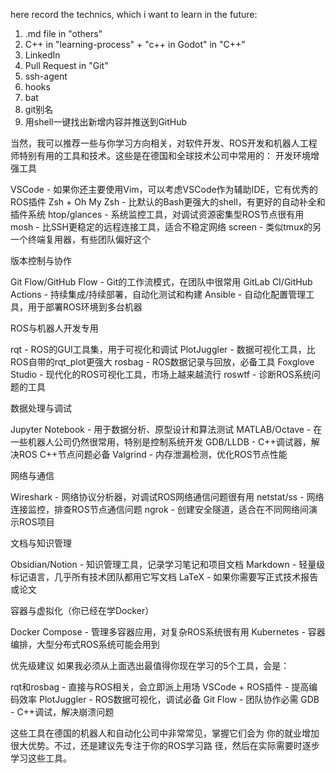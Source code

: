 here record the technics, which i want to learn in the future:

1. .md file  in "others"
2. C++ in "learning-process" + "c++ in Godot" in "C++"
3. LinkedIn
4. Pull Request in "Git"
5. ssh-agent
6. hooks
7. bat
8. git别名
9. 用shell一键找出新增内容并推送到GitHub



当然，我可以推荐一些与你学习方向相关，对软件开发、ROS开发和机器人工程师特别有用的工具和技术。这些是在德国和全球技术公司中常用的：
开发环境增强工具

VSCode - 如果你还主要使用Vim，可以考虑VSCode作为辅助IDE，它有优秀的ROS插件
Zsh + Oh My Zsh - 比默认的Bash更强大的shell，有更好的自动补全和插件系统
htop/glances - 系统监控工具，对调试资源密集型ROS节点很有用
mosh - 比SSH更稳定的远程连接工具，适合不稳定网络
screen - 类似tmux的另一个终端复用器，有些团队偏好这个

版本控制与协作

Git Flow/GitHub Flow - Git的工作流模式，在团队中很常用
GitLab CI/GitHub Actions - 持续集成/持续部署，自动化测试和构建
Ansible - 自动化配置管理工具，用于部署ROS环境到多台机器

ROS与机器人开发专用

rqt - ROS的GUI工具集，用于可视化和调试
PlotJuggler - 数据可视化工具，比ROS自带的rqt_plot更强大
rosbag - ROS数据记录与回放，必备工具
Foxglove Studio - 现代化的ROS可视化工具，市场上越来越流行
roswtf - 诊断ROS系统问题的工具

数据处理与调试

Jupyter Notebook - 用于数据分析、原型设计和算法测试
MATLAB/Octave - 在一些机器人公司仍然很常用，特别是控制系统开发
GDB/LLDB - C++调试器，解决ROS C++节点问题必备
Valgrind - 内存泄漏检测，优化ROS节点性能

网络与通信

Wireshark - 网络协议分析器，对调试ROS网络通信问题很有用
netstat/ss - 网络连接监控，排查ROS节点通信问题
ngrok - 创建安全隧道，适合在不同网络间演示ROS项目

文档与知识管理

Obsidian/Notion - 知识管理工具，记录学习笔记和项目文档
Markdown - 轻量级标记语言，几乎所有技术团队都用它写文档
LaTeX - 如果你需要写正式技术报告或论文

容器与虚拟化（你已经在学Docker）

Docker Compose - 管理多容器应用，对复杂ROS系统很有用
Kubernetes - 容器编排，大型分布式ROS系统可能会用到

优先级建议
如果我必须从上面选出最值得你现在学习的5个工具，会是：

rqt和rosbag - 直接与ROS相关，会立即派上用场
VSCode + ROS插件 - 提高编码效率
PlotJuggler - ROS数据可视化，调试必备
Git Flow - 团队协作必需
GDB - C++调试，解决崩溃问题

这些工具在德国的机器人和自动化公司中非常常见，掌握它们会为
你的就业增加很大优势。不过，还是建议先专注于你的ROS学习路
径，然后在实际需要时逐步学习这些工具。